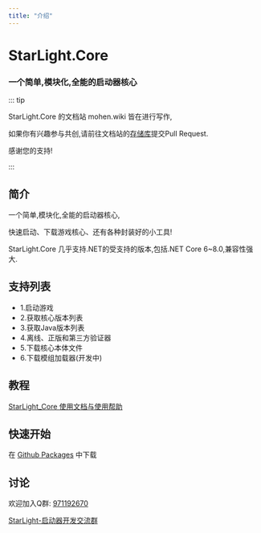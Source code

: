 ```yaml
---
title: "介绍"
---
```


# StarLight.Core

### 一个简单,模块化,全能的启动器核心

::: tip

StarLight.Core 的文档站 mohen.wiki 皆在进行写作,

如果你有兴趣参与共创,请前往文档站的[存储库](https://github.com/FutureStudios-FSC/StarLight-Core.github.io)提交Pull Request.

感谢您的支持!

:::

## 简介

一个简单,模块化,全能的启动器核心,

快速启动、下载游戏核心、还有各种封装好的小工具!

StarLight.Core 几乎支持.NET的受支持的版本,包括.NET Core 6~8.0,兼容性强大.

## 支持列表
* 1.启动游戏
* 2.获取核心版本列表
* 3.获取Java版本列表
* 4.离线、正版和第三方验证器
* 5.下载核心本体文件
* 6.下载模组加载器(开发中)

## 教程
[StarLight_Core 使用文档与使用帮助](https://mohen.wiki/)

## 快速开始
在 [Github Packages](https://github.com/orgs/Ink-Marks-Studio/packages?repo_name=StarLight.Core) 中下载

## 讨论
欢迎加入Q群: [971192670](https://qm.qq.com/q/FcmJDYRoDQ)

[StarLight-启动器开发交流群](https://qm.qq.com/q/FcmJDYRoDQ)
